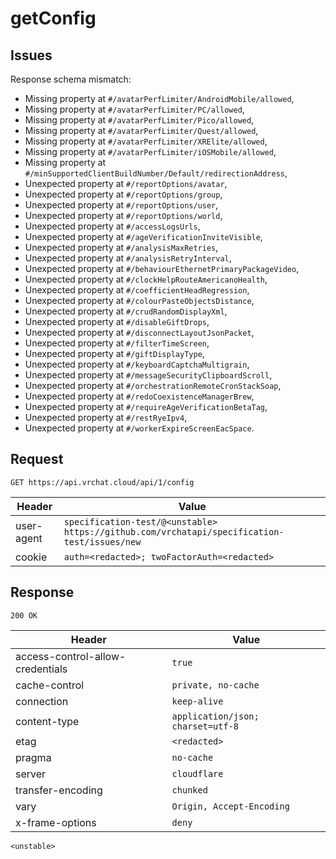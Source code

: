 # getConfig

## Issues
Response schema mismatch:
* Missing property at ``#/avatarPerfLimiter/AndroidMobile/allowed``,
* Missing property at ``#/avatarPerfLimiter/PC/allowed``,
* Missing property at ``#/avatarPerfLimiter/Pico/allowed``,
* Missing property at ``#/avatarPerfLimiter/Quest/allowed``,
* Missing property at ``#/avatarPerfLimiter/XRElite/allowed``,
* Missing property at ``#/avatarPerfLimiter/iOSMobile/allowed``,
* Missing property at ``#/minSupportedClientBuildNumber/Default/redirectionAddress``,
* Unexpected property at ``#/reportOptions/avatar``,
* Unexpected property at ``#/reportOptions/group``,
* Unexpected property at ``#/reportOptions/user``,
* Unexpected property at ``#/reportOptions/world``,
* Unexpected property at ``#/accessLogsUrls``,
* Unexpected property at ``#/ageVerificationInviteVisible``,
* Unexpected property at ``#/analysisMaxRetries``,
* Unexpected property at ``#/analysisRetryInterval``,
* Unexpected property at ``#/behaviourEthernetPrimaryPackageVideo``,
* Unexpected property at ``#/clockHelpRouteAmericanoHealth``,
* Unexpected property at ``#/coefficientHeadRegression``,
* Unexpected property at ``#/colourPasteObjectsDistance``,
* Unexpected property at ``#/crudRandomDisplayXml``,
* Unexpected property at ``#/disableGiftDrops``,
* Unexpected property at ``#/disconnectLayoutJsonPacket``,
* Unexpected property at ``#/filterTimeScreen``,
* Unexpected property at ``#/giftDisplayType``,
* Unexpected property at ``#/keyboardCaptchaMultigrain``,
* Unexpected property at ``#/messageSecurityClipboardScroll``,
* Unexpected property at ``#/orchestrationRemoteCronStackSoap``,
* Unexpected property at ``#/redoCoexistenceManagerBrew``,
* Unexpected property at ``#/requireAgeVerificationBetaTag``,
* Unexpected property at ``#/restRyeIpv4``,
* Unexpected property at ``#/workerExpireScreenEacSpace``.
## Request
`GET https://api.vrchat.cloud/api/1/config`

| Header | Value |
| ------ | ----- |
| user-agent | `specification-test/@<unstable> https://github.com/vrchatapi/specification-test/issues/new` |
| cookie | `auth=<redacted>; twoFactorAuth=<redacted>` |


## Response
`200 OK`

| Header | Value |
| ------ | ----- |
| access-control-allow-credentials | `true` |
| cache-control | `private, no-cache` |
| connection | `keep-alive` |
| content-type | `application/json; charset=utf-8` |
| etag | `<redacted>` |
| pragma | `no-cache` |
| server | `cloudflare` |
| transfer-encoding | `chunked` |
| vary | `Origin, Accept-Encoding` |
| x-frame-options | `deny` |

```jsonc
<unstable>
```
